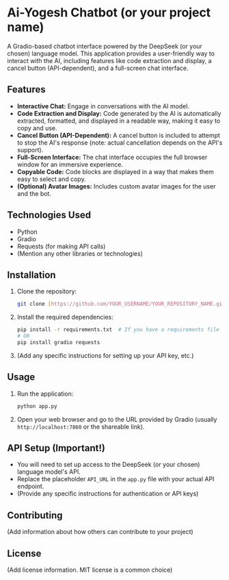 # Ai-Yogesh Chatbot (or your project name)

A Gradio-based chatbot interface powered by the DeepSeek (or your chosen) language model.  This application provides a user-friendly way to interact with the AI, including features like code extraction and display, a cancel button (API-dependent), and a full-screen chat interface.

## Features

*   **Interactive Chat:**  Engage in conversations with the AI model.
*   **Code Extraction and Display:**  Code generated by the AI is automatically extracted, formatted, and displayed in a readable way, making it easy to copy and use.
*   **Cancel Button (API-Dependent):** A cancel button is included to attempt to stop the AI's response (note: actual cancellation depends on the API's support).
*   **Full-Screen Interface:**  The chat interface occupies the full browser window for an immersive experience.
*   **Copyable Code:** Code blocks are displayed in a way that makes them easy to select and copy.
*   **(Optional) Avatar Images:** Includes custom avatar images for the user and the bot.

## Technologies Used

*   Python
*   Gradio
*   Requests (for making API calls)
*   (Mention any other libraries or technologies)

## Installation

1.  Clone the repository:

    ```bash
    git clone [https://github.com/YOUR_USERNAME/YOUR_REPOSITORY_NAME.git](https://github.com/YOUR_USERNAME/YOUR_REPOSITORY_NAME.git)
    ```

2.  Install the required dependencies:

    ```bash
    pip install -r requirements.txt  # If you have a requirements file
    # OR
    pip install gradio requests
    ```

3.  (Add any specific instructions for setting up your API key, etc.)

## Usage

1.  Run the application:

    ```bash
    python app.py
    ```

2.  Open your web browser and go to the URL provided by Gradio (usually `http://localhost:7860` or the shareable link).

## API Setup (Important!)

*   You will need to set up access to the DeepSeek (or your chosen) language model's API.
*   Replace the placeholder `API_URL` in the `app.py` file with your actual API endpoint.
*   (Provide any specific instructions for authentication or API keys)

## Contributing

(Add information about how others can contribute to your project)

## License

(Add license information.  MIT license is a common choice)

